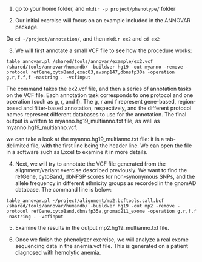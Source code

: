1. go to your home folder, and `mkdir -p project/phenotype/` folder

2. Our initial exercise will focus on an example included in the ANNOVAR package. 

Do `cd ~/project/annotation/`, and then `mkdir ex2` and `cd ex2`

3. We will first annotate a small VCF file to see how the procedure works:

```
table_annovar.pl /shared/tools/annovar/example/ex2.vcf /shared/tools/annovar/humandb/ -buildver hg19 -out myanno -remove -protocol refGene,cytoBand,exac03,avsnp147,dbnsfp30a -operation g,r,f,f,f -nastring . -vcfinput
```

The command takes the ex2.vcf file, and then a series of annotation tasks on the VCF file. Each annotation task corresponds to one protocol and one operation (such as g, r, and f). The g, r and f represent gene-based, region-based and filter-based annotation, respectively, and the different protocol names represent different databases to use for the annotation. The final output is written to myanno.hg19_multianno.txt file, as well as myanno.hg19_multianno.vcf.

we can take a look at the myanno.hg19_multianno.txt file: it is a tab-delimited file, with the first line being the header line. We can open the file in a software such as Excel to examine it in more details.

4. Next, we will try to annotate the VCF file generated from the alignment/variant exercise described previously. We want to find the refGene, cytoBand, dbNFSP scores for non-synonymous SNPs, and the allele frequency in different ethnicity groups as recorded in the gnomAD database. The command line is below:

```
table_annovar.pl ~/project/alignment/mp2.bcftools.call.bcf /shared/tools/annovar/humandb/ -buildver hg19 -out mp2 -remove -protocol refGene,cytoBand,dbnsfp35a,gnomad211_exome -operation g,r,f,f -nastring . -vcfinput
```

5. Examine the results in the output mp2.hg19_multianno.txt file.

6. Once we finish the phenolyzer exercise, we will analyze a real exome sequencing data in the anemia.vcf file. This is generated on a patient diagnosed with hemolytic anemia.





